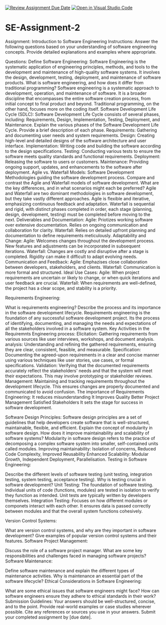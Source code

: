 [![Review Assignment Due Date](https://classroom.github.com/assets/deadline-readme-button-24ddc0f5d75046c5622901739e7c5dd533143b0c8e959d652212380cedb1ea36.svg)](https://classroom.github.com/a/-ucQIGTc)
[![Open in Visual Studio Code](https://classroom.github.com/assets/open-in-vscode-718a45dd9cf7e7f842a935f5ebbe5719a5e09af4491e668f4dbf3b35d5cca122.svg)](https://classroom.github.com/online_ide?assignment_repo_id=15245295&assignment_repo_type=AssignmentRepo)
# SE-Assignment-2
Assignment: Introduction to Software Engineering
Instructions:
Answer the following questions based on your understanding of software engineering concepts. Provide detailed explanations and examples where appropriate.

Questions:
Define Software Engineering:
Software Engineering is the systematic application of engineering principles, methods, and tools to the development and maintenance of high-quality software systems. It involves the design, development, testing, deployment, and maintenance of software products.
What is software engineering, and how does it differ from traditional programming?
Software engineering is a systematic approach to development, operation, and maintenance of software. It is a broader discipline that encompasses the entire software creation process, from initial concept to final product and beyond.
Traditional programming, on the other hand, focuses more on the coding itself. 
Software Development Life Cycle (SDLC):
Software Development Life Cycle consists of several phases, including:
Requirements, Design, Implementation, Testing, Deployment, and Maintenance.
Explain the various phases of the Software Development Life Cycle. Provide a brief description of each phase.
Requirements: Gathering and documenting user needs and system requirements.
Design: Creating high-level and detailed designs of the software architecture and user interface.
Implementation: Writing code and building the software according to the design specifications.
Testing: Conducting various tests to ensure the software meets quality standards and functional requirements.
Deployment: Releasing the software to users or customers.
Maintenance: Providing ongoing support, updates, and enhancements to the software after deployment.
Agile vs. Waterfall Models:
Software Development Methodologies guiding the software development process.
Compare and contrast the Agile and Waterfall models of software development. What are the key differences, and in what scenarios might each be preferred?
Agile and Waterfall are two dominant methodologies in software development, but they take vastly different approaches.
Agile is flexible and iterative, emphasizing continuous feedback and adaptation. Waterfall is sequential and rigid, with distinct phases completed in order, each stage (planning, design, development, testing) must be completed before moving to the next.
Deliverables and Documentation:
Agile: Priotizes working software over extensive documentation. Relies on ongoing communication and collaboration for clarity.
Waterfall: Relies on detailed upfront planning and documentation to define requirements meticulously.
Adaptability and Change:
Agile: Welcomes changes throughout the development process. New features and adjustments can be incorporated in subsequent iterations.
Waterfall: Changes are costly and disruptive after a stage is completed. Rigidity can make it difficult to adapt evolving needs.
Communication and Feedback:
Agile: Emphazises close collaboration between developers, stakeholders, and clients.
Waterfall: Communication is more formal and structured.
Ideal Use Cases:
Agile: When project requirements are uncertain or likely to change, or when quick iterations and user feedback are crucial.
Waterfall: When requirements are well-defined, the project has a clear scope, and stability is a priority.

Requirements Engineering:

What is requirements engineering? Describe the process and its importance in the software development lifecycle.
Requirements engineering is the foundation of any successful software development project. Its the process of identifying, documenting, and managing the needs and expectations of all the stakeholders involved in a software system. 
Key Activities in the Requiremnts Engineering process:
Elicitation: Gathering requirements from various sources like user interviews, workshops, and document analysis.
analysis: Understanding and refining the gathered requirements, ensuring they are clear, consistent, feasible, and measurable.
Specification: Documenting the agreed-upon requirements in a clear and concise manner using various techniques like user stories, use cases, or formal specifications.
Validation: Verifying that the documented requirements accurately reflect the stakeholders' needs and that the system will meet their expectations. This may involve prototyping or stakeholder reviews.
Management: Maintaining and tracking requirements throughout the development lifecycle. This ensures changes are properly documented and communicated to avoid confusion.
The importance of Requirements Engineering:
It reduces misunderstanding
It Improves Quality
Better Project Management
Satisfied Stakeholders
It sets the stage for success in software development.

Software Design Principles:
Software design principles are a set of guidelines that help developers create software that is well-structured, maintainable, flexible, and efficient. 
Explain the concept of modularity in software design. How does it improve maintainability and scalability of software systems?
Modularity in software design refers to the practice of decomposing a complex software system into smaller, self-contained units called modules.
Improving maintainability: Isolation of concerns, Reduced Code Complexity, Improved Reusability
Enhanced Scalability: Modular Growth, Independent Deployment, Parallelisation.
Testing in Software Engineering:

Describe the different levels of software testing (unit testing, integration testing, system testing, acceptance testing). Why is testing crucial in software development?
Unit Testing: The foundation of software testing. Individual units of code (functions, modules) are tested in isolation to verify they function as intended. Unit tests are typically written by developers themselves.
Integration Testing: Focuses on how different modules or componets interact with each other. It ensures data is passed correctly between modules and that the overall system functions cohesively.

Version Control Systems:

What are version control systems, and why are they important in software development? Give examples of popular version control systems and their features.
Software Project Management:

Discuss the role of a software project manager. What are some key responsibilities and challenges faced in managing software projects?
Software Maintenance:

Define software maintenance and explain the different types of maintenance activities. Why is maintenance an essential part of the software lifecycle?
Ethical Considerations in Software Engineering:

What are some ethical issues that software engineers might face? How can software engineers ensure they adhere to ethical standards in their work?
Submission Guidelines:
Your answers should be well-structured, concise, and to the point.
Provide real-world examples or case studies wherever possible.
Cite any references or sources you use in your answers.
Submit your completed assignment by [due date].
